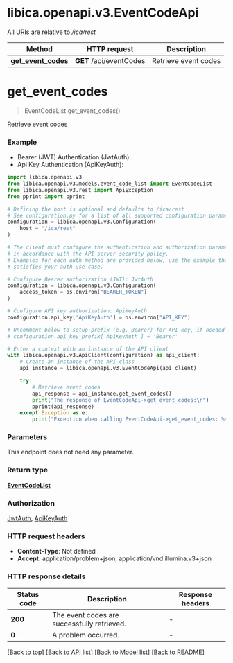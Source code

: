 # libica.openapi.v3.EventCodeApi

All URIs are relative to */ica/rest*

Method | HTTP request | Description
------------- | ------------- | -------------
[**get_event_codes**](EventCodeApi.md#get_event_codes) | **GET** /api/eventCodes | Retrieve event codes


# **get_event_codes**
> EventCodeList get_event_codes()

Retrieve event codes

### Example

* Bearer (JWT) Authentication (JwtAuth):
* Api Key Authentication (ApiKeyAuth):

```python
import libica.openapi.v3
from libica.openapi.v3.models.event_code_list import EventCodeList
from libica.openapi.v3.rest import ApiException
from pprint import pprint

# Defining the host is optional and defaults to /ica/rest
# See configuration.py for a list of all supported configuration parameters.
configuration = libica.openapi.v3.Configuration(
    host = "/ica/rest"
)

# The client must configure the authentication and authorization parameters
# in accordance with the API server security policy.
# Examples for each auth method are provided below, use the example that
# satisfies your auth use case.

# Configure Bearer authorization (JWT): JwtAuth
configuration = libica.openapi.v3.Configuration(
    access_token = os.environ["BEARER_TOKEN"]
)

# Configure API key authorization: ApiKeyAuth
configuration.api_key['ApiKeyAuth'] = os.environ["API_KEY"]

# Uncomment below to setup prefix (e.g. Bearer) for API key, if needed
# configuration.api_key_prefix['ApiKeyAuth'] = 'Bearer'

# Enter a context with an instance of the API client
with libica.openapi.v3.ApiClient(configuration) as api_client:
    # Create an instance of the API class
    api_instance = libica.openapi.v3.EventCodeApi(api_client)

    try:
        # Retrieve event codes
        api_response = api_instance.get_event_codes()
        print("The response of EventCodeApi->get_event_codes:\n")
        pprint(api_response)
    except Exception as e:
        print("Exception when calling EventCodeApi->get_event_codes: %s\n" % e)
```



### Parameters

This endpoint does not need any parameter.

### Return type

[**EventCodeList**](EventCodeList.md)

### Authorization

[JwtAuth](../README.md#JwtAuth), [ApiKeyAuth](../README.md#ApiKeyAuth)

### HTTP request headers

 - **Content-Type**: Not defined
 - **Accept**: application/problem+json, application/vnd.illumina.v3+json

### HTTP response details

| Status code | Description | Response headers |
|-------------|-------------|------------------|
**200** | The event codes are successfully retrieved. |  -  |
**0** | A problem occurred. |  -  |

[[Back to top]](#) [[Back to API list]](../README.md#documentation-for-api-endpoints) [[Back to Model list]](../README.md#documentation-for-models) [[Back to README]](../README.md)

